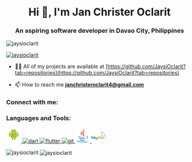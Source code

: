 <h1 align="center">Hi 👋, I'm Jan Christer Oclarit</h1>
<h3 align="center">An aspiring software developer in Davao City, Philippines</h3>

<p align="left"> <img src="https://komarev.com/ghpvc/?username=jaysioclarit&label=Profile%20views&color=0e75b6&style=flat" alt="jaysioclarit" /> </p>

<p align="left"> <a href="https://github.com/ryo-ma/github-profile-trophy"><img src="https://github-profile-trophy.vercel.app/?username=jaysioclarit" alt="jaysioclarit" /></a> </p>

- 👨‍💻 All of my projects are available at [https://github.com/JaysiOclarit?tab=repositories](https://github.com/JaysiOclarit?tab=repositories)

- 📫 How to reach me **janchristeroclarit4@gmail.com**

<h3 align="left">Connect with me:</h3>
<p align="left">
</p>

<h3 align="left">Languages and Tools:</h3>
<p align="left"> <a href="https://developer.android.com" target="_blank" rel="noreferrer"> <img src="https://raw.githubusercontent.com/devicons/devicon/master/icons/android/android-original-wordmark.svg" alt="android" width="40" height="40"/> </a> <a href="https://dart.dev" target="_blank" rel="noreferrer"> <img src="https://www.vectorlogo.zone/logos/dartlang/dartlang-icon.svg" alt="dart" width="40" height="40"/> </a> <a href="https://flutter.dev" target="_blank" rel="noreferrer"> <img src="https://www.vectorlogo.zone/logos/flutterio/flutterio-icon.svg" alt="flutter" width="40" height="40"/> </a> <a href="https://git-scm.com/" target="_blank" rel="noreferrer"> <img src="https://www.vectorlogo.zone/logos/git-scm/git-scm-icon.svg" alt="git" width="40" height="40"/> </a> <a href="https://www.java.com" target="_blank" rel="noreferrer"> <img src="https://raw.githubusercontent.com/devicons/devicon/master/icons/java/java-original.svg" alt="java" width="40" height="40"/> </a> <a href="https://www.mysql.com/" target="_blank" rel="noreferrer"> <img src="https://raw.githubusercontent.com/devicons/devicon/master/icons/mysql/mysql-original-wordmark.svg" alt="mysql" width="40" height="40"/> </a> </p>

<p><img align="left" src="https://github-readme-stats.vercel.app/api/top-langs?username=jaysioclarit&show_icons=true&locale=en&layout=compact" alt="jaysioclarit" /></p>

<p>&nbsp;<img align="center" src="https://github-readme-stats.vercel.app/api?username=jaysioclarit&show_icons=true&locale=en" alt="jaysioclarit" /></p>
